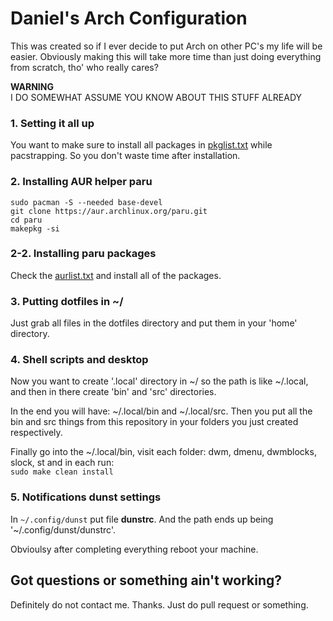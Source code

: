 # Daniel's Arch Configuration

This was created so if I ever decide to put Arch on other PC's my life will be easier.
Obviously making this will take more time than just doing everything from scratch, tho' who really cares?

**WARNING**   
I DO SOMEWHAT ASSUME YOU KNOW ABOUT THIS STUFF ALREADY

### 1. Setting it all up

You want to make sure to install all packages in [pkglist.txt](https://github.com/danielradosa/dac/blob/main/pkglist.txt) while pacstrapping.
So you don't waste time after installation.

### 2. Installing AUR helper paru

`sudo pacman -S --needed base-devel`  
`git clone https://aur.archlinux.org/paru.git`  
`cd paru`  
`makepkg -si`  

### 2-2. Installing paru packages

Check the [aurlist.txt](https://github.com/danielradosa/dac/blob/main/aurlist.txt) and install all of the packages.

### 3. Putting dotfiles in ~/

Just grab all files in the dotfiles directory and put them in your 'home' directory.

### 4. Shell scripts and desktop

Now you want to create '.local' directory in ~/ so the path is like ~/.local,
and then in there create 'bin' and 'src' directories.

In the end you will have: ~/.local/bin and ~/.local/src.
Then you put all the bin and src things from this repository in your folders you just created respectively.

Finally go into the ~/.local/bin, visit each folder: dwm, dmenu, dwmblocks, slock, st
and in each run:  
`sudo make clean install`

### 5. Notifications dunst settings

In `~/.config/dunst` put file **dunstrc**.
And the path ends up being '~/.config/dunst/dunstrc'.

Obvioulsy after completing everything reboot your machine.

## Got questions or something ain't working?

Definitely do not contact me. Thanks.
Just do pull request or something.
